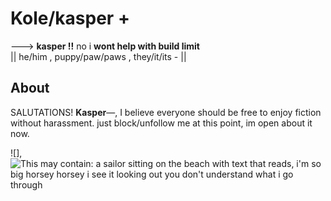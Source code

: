 # Kole/kasper +

---> **kasper !!** no i **wont help with build limit**  
|| he/him , puppy/paw/paws , they/it/its - ||

## About

SALUTATIONS! **Kasper**—,  I believe everyone should be free to enjoy fiction without harassment. just block/unfollow me at this point, im open about it now.


![],<img src="https://i.pinimg.com/736x/17/bd/0d/17bd0d9b85decda8ea0b837f38680d80.jpg" alt="This may contain: a sailor sitting on the beach with text that reads, i&#39;m so big horsey horsey i see it looking out you don&#39;t understand what i go through"/>
